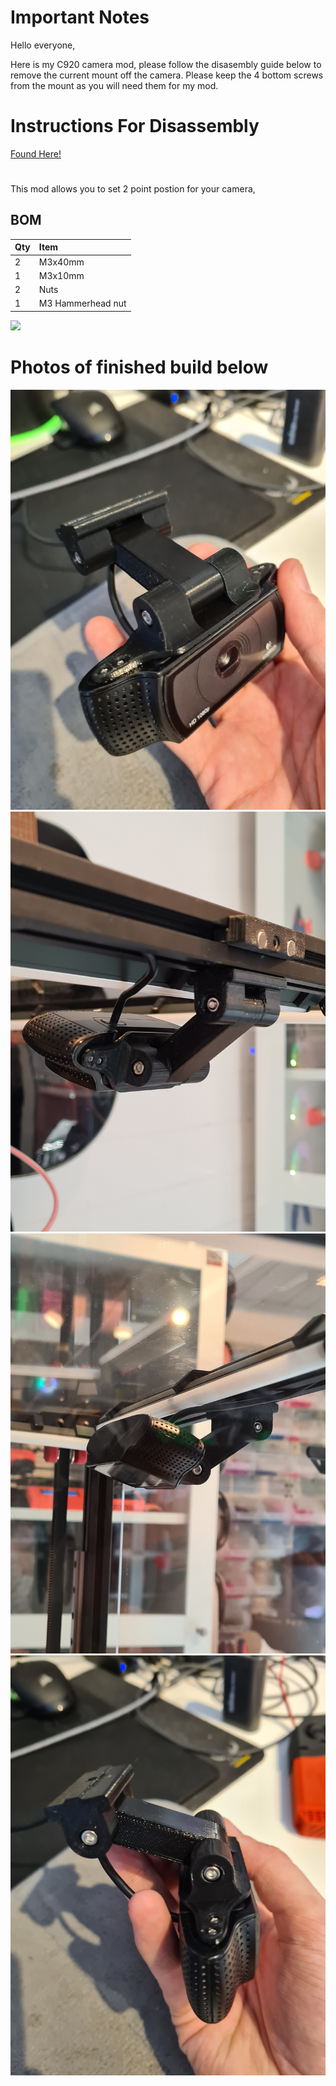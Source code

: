 # Important Notes

Hello everyone,

Here is my C920 camera mod, please follow the disasembly guide below to remove the current mount off the camera. Please keep the 4 bottom screws from the mount as you will need them for my mod.


# Instructions For Disassembly

[Found Here!](https://www.ifixit.com/Guide/Logitech+C920+Webcam+Disassembly/115077)
#

This mod allows you to set 2 point postion for your camera, 

## BOM

Qty | Item
:-- | :--
2 | M3x40mm
1 | M3x10mm
2 | Nuts
1 | M3 Hammerhead nut

[![](https://www.paypalobjects.com/en_US/i/btn/btn_donate_LG.gif)](https://www.paypal.com/paypalme/PsychoShaft)

# Photos of finished build below

![](Images/Camera_complete.jpg) 
![](Images/Camera_fit_on_profile.jpg) 
![](Images/Camera_front_view.jpg) 
![](Images/Camera_hinge_design.jpg) 
